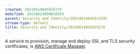 ```yaml
---
created: 20210614045925274
modified: 20210614050016503
parent: Security and Identity/20210614045532592
stream-type: default
title: Security and Identity/20210614045925270
---
```

A service to provision, manage and deploy SSL and TLS security certificates, is <a href="#AWS%20Certificate%20Manager" class="tc-tiddlylink tc-tiddlylink-missing">AWS Certificate Manager</a>.
